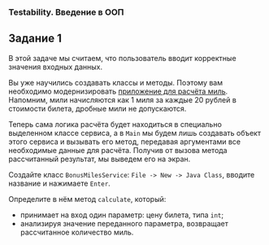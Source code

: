 ### Testability. Введение в ООП
## Задание 1
В этой задаче мы считаем, что пользователь вводит корректные значения входных данных.

Вы уже научились создавать классы и методы. Поэтому вам необходимо модернизировать [приложение для расчёта миль](./HW_PRIMITIVES.md). Напомним, мили начисляются как 1 миля за каждые 20 рублей в стоимости билета, дробные мили не допускаются.

Теперь сама логика расчёта будет находиться в специально выделенном классе сервиса, а в `Main` мы будем лишь создавать объект этого сервиса и вызывать его метод, передавая аргументами все необходимые данные для расчёта. Получив от вызова метода рассчитанный результат, мы выведем его на экран.

Создайте класс `BonusMilesService`: `File -> New -> Java Class`, вводите название и нажимаете `Enter`.

Определите в нём метод `calculate`, который:
* принимает на вход один параметр: цену билета, типа `int`;
* анализируя значение переданного параметра, возвращает рассчитанное количество миль.
